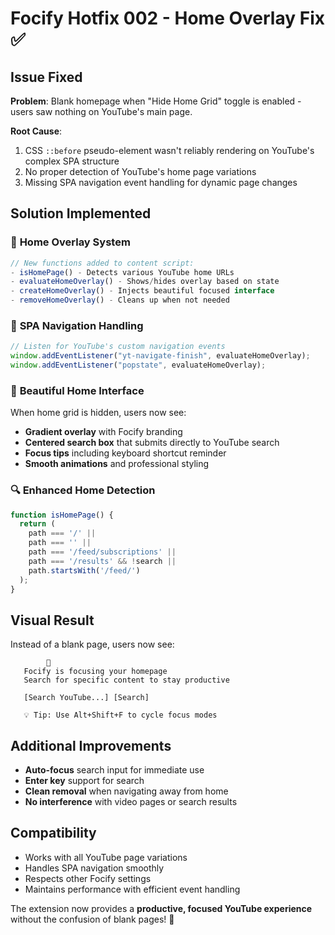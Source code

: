 # Focify Hotfix 002 - Home Overlay Fix ✅

## Issue Fixed
**Problem**: Blank homepage when "Hide Home Grid" toggle is enabled - users saw nothing on YouTube's main page.

**Root Cause**: 
1. CSS `::before` pseudo-element wasn't reliably rendering on YouTube's complex SPA structure
2. No proper detection of YouTube's home page variations
3. Missing SPA navigation event handling for dynamic page changes

## Solution Implemented

### 🎯 **Home Overlay System**
```js
// New functions added to content script:
- isHomePage() - Detects various YouTube home URLs
- evaluateHomeOverlay() - Shows/hides overlay based on state
- createHomeOverlay() - Injects beautiful focused interface
- removeHomeOverlay() - Cleans up when not needed
```

### 🚀 **SPA Navigation Handling**
```js
// Listen for YouTube's custom navigation events
window.addEventListener("yt-navigate-finish", evaluateHomeOverlay);
window.addEventListener("popstate", evaluateHomeOverlay);
```

### 🎨 **Beautiful Home Interface**
When home grid is hidden, users now see:
- **Gradient overlay** with Focify branding
- **Centered search box** that submits directly to YouTube search
- **Focus tips** including keyboard shortcut reminder
- **Smooth animations** and professional styling

### 🔍 **Enhanced Home Detection**
```js
function isHomePage() {
  return (
    path === '/' || 
    path === '' || 
    path === '/feed/subscriptions' ||
    path === '/results' && !search ||
    path.startsWith('/feed/')
  );
}
```

## Visual Result
Instead of a blank page, users now see:
```
        🎯
   Focify is focusing your homepage
   Search for specific content to stay productive
   
   [Search YouTube...] [Search]
   
   💡 Tip: Use Alt+Shift+F to cycle focus modes
```

## Additional Improvements
- **Auto-focus** search input for immediate use
- **Enter key** support for search
- **Clean removal** when navigating away from home
- **No interference** with video pages or search results

## Compatibility
- Works with all YouTube page variations
- Handles SPA navigation smoothly  
- Respects other Focify settings
- Maintains performance with efficient event handling

The extension now provides a **productive, focused YouTube experience** without the confusion of blank pages! 🎉
